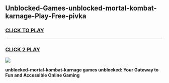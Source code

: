 
## Unblocked-Games-unblocked-mortal-kombat-karnage-Play-Free-pivka
<h3>
<a href="https://premium76.site?title=unblocked-mortal-kombat-karnage&ref=18A">CLICK TO PLAY</a></h3>
<hr>

<h3>
<a href="https://premium76.site?title=unblocked-mortal-kombat-karnage&ref=18A">CLICK 2 PLAY</a>
  
</h3>

<a href="https://premium76.site?title=unblocked-mortal-kombat-karnage&ref=18A"><img src="https://clearcache.store/games.png"></a>


**unblocked-mortal-kombat-karnage games unblocked: Your Gateway to Fun and Accessible Online Gaming**
